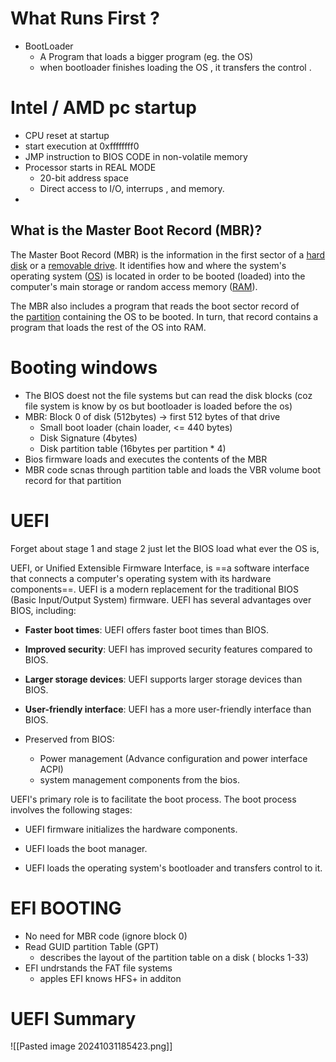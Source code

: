 # What Runs First ?
- BootLoader
	- A Program that loads a bigger program (eg. the OS)
	- when bootloader finishes loading the OS , it transfers the control .

# Intel / AMD pc startup 
- CPU reset at startup
- start execution at 0xffffffff0
- JMP instruction to BIOS CODE in non-volatile memory
- Processor starts in REAL MODE
	- 20-bit address space 
	- Direct access to I/O, interrups , and memory.
- 
## What is the Master Boot Record (MBR)?

The Master Boot Record (MBR) is the information in the first sector of a [hard disk](https://www.techtarget.com/searchstorage/definition/hard-disk-drive) or a [removable drive](https://www.techtarget.com/searchdatabackup/definition/removable-media). It identifies how and where the system's operating system ([OS](https://www.techtarget.com/whatis/definition/operating-system-OS)) is located in order to be booted (loaded) into the computer's main storage or random access memory ([RAM](https://www.techtarget.com/searchstorage/definition/RAM-random-access-memory)).

The MBR also includes a program that reads the boot sector record of the [partition](https://www.techtarget.com/searchstorage/definition/partition) containing the OS to be booted. In turn, that record contains a program that loads the rest of the OS into RAM.
# Booting windows
- The BIOS doest not the file systems but can read the disk blocks (coz file system is know by os but bootloader is loaded before the os)
- MBR: Block 0 of disk (512bytes) -> first 512 bytes of that drive
	- Small boot loader (chain loader, <= 440 bytes)
	- Disk Signature (4bytes)
	- Disk partition table (16bytes per partition * 4)
- Bios firmware loads and executes the contents of the MBR
- MBR code scnas through partition table and loads the VBR volume boot record for that partition


# UEFI
Forget about stage 1 and stage 2 just let the BIOS load what ever the OS is,

UEFI, or Unified Extensible Firmware Interface, is ==a software interface that connects a computer's operating system with its hardware components==. UEFI is a modern replacement for the traditional BIOS (Basic Input/Output System) firmware. UEFI has several advantages over BIOS, including:

- **Faster boot times**: UEFI offers faster boot times than BIOS.
- **Improved security**: UEFI has improved security features compared to BIOS.
- **Larger storage devices**: UEFI supports larger storage devices than BIOS.

- **User-friendly interface**: UEFI has a more user-friendly interface than BIOS. 
- Preserved from BIOS:
	- Power management (Advance configuration and power interface ACPI)
	- system management components from the bios.    

UEFI's primary role is to facilitate the boot process. The boot process involves the following stages:

- UEFI firmware initializes the hardware components.

- UEFI loads the boot manager.

- UEFI loads the operating system's bootloader and transfers control to it.

# EFI BOOTING
- No need for MBR code (ignore block 0)
- Read GUID partition Table (GPT)
	- describes the layout of the partition table on a disk ( blocks 1-33)
- EFI undrstands the FAT file systems
	- apples EFI knows HFS+ in additon


# UEFI Summary
![[Pasted image 20241031185423.png]]
